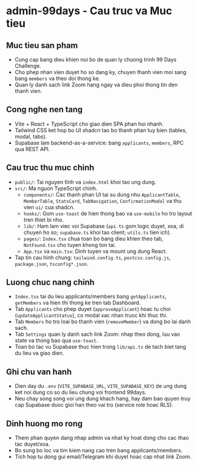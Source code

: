 # admin-99days - Cau truc va Muc tieu

## Muc tieu san pham
- Cung cap bang dieu khien noi bo de quan ly chuong trinh 99 Days Challenge.
- Cho phep nhan vien duyet ho so dang ky, chuyen thanh vien moi sang bang `members` va theo doi thong ke.
- Quan ly danh sach link Zoom hang ngay va dieu phoi thong tin den thanh vien.

## Cong nghe nen tang
- Vite + React + TypeScript cho giao dien SPA phan hoi nhanh.
- Tailwind CSS ket hop bo UI shadcn tao bo thanh phan tuy bien (tables, modal, tabs).
- Supabase lam backend-as-a-service: bang `applicants`, `members`, RPC qua REST API.

## Cau truc thu muc chinh
- `public/`: Tai nguyen tĩnh va `index.html` khoi tao ung dung.
- `src/`: Ma nguon TypeScript chinh.
  - `components/`: Cac thanh phan UI tai su dung nhu `ApplicantTable`, `MemberTable`, `StatsCard`, `TabNavigation`, `ConfirmationModal` va thu vien `ui/` cua shadcn.
  - `hooks/`: Gom `use-toast` de hien thong bao va `use-mobile` ho tro layout tren thiet bi nho.
  - `lib/`: Ham lam viec voi Supabase (`api.ts` gom logic duyet, xoa, di chuyen ho so; `supabase.ts` khoi tao client; `utils.ts` tien ich).
  - `pages/`: `Index.tsx` chua toan bo bang dieu khien theo tab, `NotFound.tsx` cho tuyen khong ton tai.
  - `App.tsx` va `main.tsx`: Dinh tuyen va mount ung dung React.
- Tap tin cau hinh chung: `tailwind.config.ts`, `postcss.config.js`, `package.json`, `tsconfig*.json`.

## Luong chuc nang chinh
- `Index.tsx` tai du lieu applicants/members bang `getApplicants`, `getMembers` va hien thi thong ke tren tab Dashboard.
- Tab `Applicants` cho phep duyet (`approveApplicant`) hoac tu choi (`updateApplicantStatus`), co modal xac nhan truoc khi thuc thi.
- Tab `Members` ho tro loai bo thanh vien (`removeMember`) va dong bo lai danh sach.
- Tab `Settings` quan ly danh sach link Zoom: nhap theo dong, luu vao state va thong bao qua `use-toast`.
- Toan bo tac vu Supabase thuc hien trong `lib/api.ts` de tach biet tang du lieu va giao dien.

## Ghi chu van hanh
- Dien day du `.env` (`VITE_SUPABASE_URL`, `VITE_SUPABASE_KEY`) de ung dung ket noi dung co so du lieu chung voi frontend 99days.
- Neu chay song song voi ung dung khach hang, hay dam bao quyen truy cap Supabase duoc gioi han theo vai tro (service role hoac RLS).

## Dinh huong mo rong
- Them phan quyen dang nhap admin va nhat ky hoat dong cho cac thao tac duyet/xoa.
- Bo sung bo loc va tim kiem nang cao tren bang applicants/members.
- Tich hop tu dong gui email/Telegram khi duyet hoac cap nhat link Zoom.
